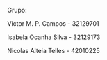 Grupo:

Victor M. P. Campos - 32129701

Isabela Ocanha Silva - 32129173

Nicolas Alteia Telles - 42010225
